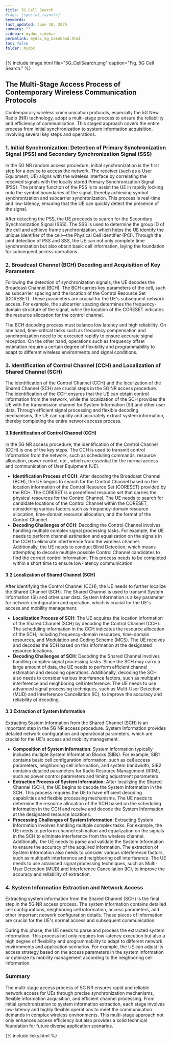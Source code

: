 ```yaml
---
title: 5G Cell Search
#tags: [special_layouts]
keywords: 
last_updated: June 10, 2025
summary: ""
sidebar: mydoc_sidebar
permalink: mydoc_5g_baseband.html
toc: false
folder: mydoc
---
```


{% include image.html file="5G_CellSearch.png" caption="Fig. 5G Cell Search." %}

## <font style="color:rgba(0, 0, 0, 0.9);">The Multi-Stage Access Process of Contemporary Wireless Communication Protocols</font>

<font style="color:rgba(0, 0, 0, 0.9);">Contemporary wireless communication protocols, especially the 5G New Radio (NR) technology, adopt a multi-stage process to ensure the reliability and efficiency of communication. This staged approach covers the entire process from initial synchronization to system information acquisition, involving several key steps and operations.</font>

### <font style="color:rgba(0, 0, 0, 0.9);">1. Initial Synchronization: Detection of Primary Synchronization Signal (PSS) and Secondary Synchronization Signal (SSS)</font>

<font style="color:rgba(0, 0, 0, 0.9);">In the 5G NR random access procedure, initial synchronization is the first step for a device to access the network. The receiver (such as a User Equipment, UE) aligns with the wireless interface by correlating the received signals with the locally stored Primary Synchronization Signal (PSS). The primary function of the PSS is to assist the UE in rapidly locking onto the symbol boundaries of the signal, thereby achieving symbol synchronization and subcarrier synchronization. This process is real-time and low-latency, ensuring that the UE can quickly detect the presence of the signal.</font>

<font style="color:rgba(0, 0, 0, 0.9);">After detecting the PSS, the UE proceeds to search for the Secondary Synchronization Signal (SSS). The SSS is used to determine the group ID of the cell and achieve frame synchronization, which helps the UE identify the unique identifier of the cell—the Physical Cell Identifier (PCI). Through the joint detection of PSS and SSS, the UE can not only complete time synchronization but also obtain basic cell information, laying the foundation for subsequent access operations.</font>

### 2. <font style="color:rgba(0, 0, 0, 0.9);">Broadcast Channel (BCH) Decoding and Acquisition of Key Parameters</font>

<font style="color:rgba(0, 0, 0, 0.9);">Following the detection of synchronization signals, the UE decodes the Broadcast Channel (BCH). The BCH carries key parameters of the cell, such as subcarrier spacing and the location of the Control Resource Set (CORESET). These parameters are crucial for the UE's subsequent network access. For example, the subcarrier spacing determines the frequency-domain structure of the signal, while the location of the CORESET indicates the resource allocation for the control channel.</font>

<font style="color:rgba(0, 0, 0, 0.9);">The BCH decoding process must balance low latency and high reliability. On one hand, time-critical tasks such as frequency compensation and synchronization need to be executed rapidly to ensure accurate signal reception. On the other hand, operations such as frequency offset estimation require a certain degree of flexibility and programmability to adapt to different wireless environments and signal conditions.</font>

### 3. <font style="color:rgba(0, 0, 0, 0.9);">Identification of Control Channel (CCH) and Localization of Shared Channel (SCH)</font>

<font style="color:rgba(0, 0, 0, 0.9);">The identification of the Control Channel (CCH) and the localization of the Shared Channel (SCH) are crucial steps in the 5G NR access procedure. The identification of the CCH ensures that the UE can obtain control information from the network, while the localization of the SCH provides the UE with the transmission channel for System Information (SI) and other user data. Through efficient signal processing and flexible decoding mechanisms, the UE can rapidly and accurately extract system information, thereby completing the entire network access process.</font>

#### 3.1<font style="color:rgba(0, 0, 0, 0.9);">Identification of Control Channel (CCH)</font>

<font style="color:rgba(0, 0, 0, 0.9);">In the 5G NR access procedure, the identification of the Control Channel (CCH) is one of the key steps. The CCH is used to transmit control information from the network, such as scheduling commands, resource allocation, power control, etc., which are essential for the normal access and communication of User Equipment (UE).</font>

* **<font style="color:rgba(0, 0, 0, 0.9);">Identification Process of CCH</font>**<font style="color:rgba(0, 0, 0, 0.9);">: After decoding the Broadcast Channel (BCH), the UE begins to search for the Control Channel based on the location information of the Control Resource Set (CORESET) provided by the BCH. The CORESET is a predefined resource set that carries the physical resources for the Control Channel. The UE needs to search for candidate locations of the Control Channel within the CORESET, considering various factors such as frequency-domain resource allocation, time-domain resource allocation, and the format of the Control Channel.</font>
* **<font style="color:rgba(0, 0, 0, 0.9);">Decoding Challenges of CCH</font>**<font style="color:rgba(0, 0, 0, 0.9);">: Decoding the Control Channel involves handling multiple complex signal processing tasks. For example, the UE needs to perform channel estimation and equalization on the signals in the CCH to eliminate interference from the wireless channel. Additionally, the UE needs to conduct Blind Detection, which means attempting to decode multiple possible Control Channel candidates to find the correct control information. This process needs to be completed within a short time to ensure low-latency communication.</font>

#### 3.2 <font style="color:rgba(0, 0, 0, 0.9);">Localization of Shared Channel (SCH)</font>

<font style="color:rgba(0, 0, 0, 0.9);">After identifying the Control Channel (CCH), the UE needs to further localize the Shared Channel (SCH). The Shared Channel is used to transmit System Information (SI) and other user data. System Information is a key parameter for network configuration and operation, which is crucial for the UE's access and mobility management.</font>

* **<font style="color:rgba(0, 0, 0, 0.9);">Localization Process of SCH</font>**<font style="color:rgba(0, 0, 0, 0.9);">: The UE acquires the location information of the Shared Channel (SCH) by decoding the Control Channel (CCH). The scheduling information in the CCH indicates the resource allocation of the SCH, including frequency-domain resources, time-domain resources, and Modulation and Coding Scheme (MCS). The UE receives and decodes the SCH based on this information at the designated resource locations.</font>
* **<font style="color:rgba(0, 0, 0, 0.9);">Decoding Challenges of SCH</font>**<font style="color:rgba(0, 0, 0, 0.9);">: Decoding the Shared Channel involves handling complex signal processing tasks. Since the SCH may carry a large amount of data, the UE needs to perform efficient channel estimation and decoding operations. Additionally, decoding the SCH also needs to consider various interference factors, such as multipath interference and neighboring cell interference. The UE needs to use advanced signal processing techniques, such as Multi-User Detection (MUD) and Interference Cancellation (IC), to improve the accuracy and reliability of decoding.</font>

#### 3.3 <font style="color:rgba(0, 0, 0, 0.9);">Extraction of System Information</font>

<font style="color:rgba(0, 0, 0, 0.9);">Extracting System Information from the Shared Channel (SCH) is an important step in the 5G NR access procedure. System Information provides detailed network configuration and operational parameters, which are crucial for the UE's access and mobility management.</font>

* **<font style="color:rgba(0, 0, 0, 0.9);">Composition of System Information</font>**<font style="color:rgba(0, 0, 0, 0.9);">: System Information typically includes multiple System Information Blocks (SIBs). For example, SIB1 contains basic cell configuration information, such as cell access parameters, neighboring cell information, and system bandwidth; SIB2 contains detailed parameters for Radio Resource Management (RRM), such as power control parameters and timing adjustment parameters.</font>
* **<font style="color:rgba(0, 0, 0, 0.9);">Extraction Process of System Information</font>**<font style="color:rgba(0, 0, 0, 0.9);">: After localizing the Shared Channel (SCH), the UE begins to decode the System Information in the SCH. This process requires the UE to have efficient decoding capabilities and flexible processing mechanisms. The UE needs to determine the resource allocation of the SCH based on the scheduling information in the CCH and receive and decode the System Information at the designated resource locations.</font>
* **<font style="color:rgba(0, 0, 0, 0.9);">Processing Challenges of System Information</font>**<font style="color:rgba(0, 0, 0, 0.9);">: Extracting System Information involves handling multiple complex tasks. For example, the UE needs to perform channel estimation and equalization on the signals in the SCH to eliminate interference from the wireless channel. Additionally, the UE needs to parse and validate the System Information to ensure the accuracy of the acquired information. The extraction of System Information also needs to consider various interference factors, such as multipath interference and neighboring cell interference. The UE needs to use advanced signal processing techniques, such as Multi-User Detection (MUD) and Interference Cancellation (IC), to improve the accuracy and reliability of extraction.</font>

### 4. System Information Extraction and Network Access

Extracting system information from the Shared Channel (SCH) is the final step in the 5G NR access process. The system information contains detailed cell configurations, neighboring cell information, access parameters, and other important network configuration details. These pieces of information are crucial for the UE's normal access and subsequent communication.

During this phase, the UE needs to parse and process the extracted system information. This process not only requires low-latency execution but also a high degree of flexibility and programmability to adapt to different network environments and application scenarios. For example, the UE can adjust its access strategy based on the access parameters in the system information or optimize its mobility management according to the neighboring cell information.

### Summary

The multi-stage access process of 5G NR ensures rapid and reliable network access for UEs through precise synchronization mechanisms, flexible information acquisition, and efficient channel processing. From initial synchronization to system information extraction, each stage involves low-latency and highly flexible operations to meet the communication demands in complex wireless environments. This multi-stage approach not only enhances access efficiency but also provides a solid technical foundation for future diverse application scenarios.

{% include links.html %}
